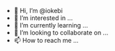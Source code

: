 - 👋 Hi, I’m @iokebi
- 👀 I’m interested in ...
- 🌱 I’m currently learning ...
- 💞️ I’m looking to collaborate on ...
- 📫 How to reach me ...

<!---
iokebi/iokebi is a ✨ special ✨ repository because its `README.md` (this file) appears on your GitHub profile.
You can click the Preview link to take a look at your changes.
--->
